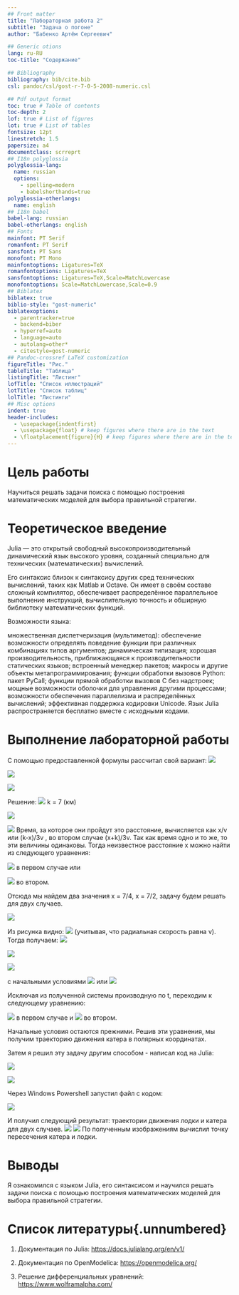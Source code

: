 ```yaml
---
## Front matter
title: "Лабораторная работа 2"
subtitle: "Задача о погоне"
author: "Бабенко Артём Сергеевич"

## Generic otions
lang: ru-RU
toc-title: "Содержание"

## Bibliography
bibliography: bib/cite.bib
csl: pandoc/csl/gost-r-7-0-5-2008-numeric.csl

## Pdf output format
toc: true # Table of contents
toc-depth: 2
lof: true # List of figures
lot: true # List of tables
fontsize: 12pt
linestretch: 1.5
papersize: a4
documentclass: scrreprt
## I18n polyglossia
polyglossia-lang:
  name: russian
  options:
	- spelling=modern
	- babelshorthands=true
polyglossia-otherlangs:
  name: english
## I18n babel
babel-lang: russian
babel-otherlangs: english
## Fonts
mainfont: PT Serif
romanfont: PT Serif
sansfont: PT Sans
monofont: PT Mono
mainfontoptions: Ligatures=TeX
romanfontoptions: Ligatures=TeX
sansfontoptions: Ligatures=TeX,Scale=MatchLowercase
monofontoptions: Scale=MatchLowercase,Scale=0.9
## Biblatex
biblatex: true
biblio-style: "gost-numeric"
biblatexoptions:
  - parentracker=true
  - backend=biber
  - hyperref=auto
  - language=auto
  - autolang=other*
  - citestyle=gost-numeric
## Pandoc-crossref LaTeX customization
figureTitle: "Рис."
tableTitle: "Таблица"
listingTitle: "Листинг"
lofTitle: "Список иллюстраций"
lotTitle: "Список таблиц"
lolTitle: "Листинги"
## Misc options
indent: true
header-includes:
  - \usepackage{indentfirst}
  - \usepackage{float} # keep figures where there are in the text
  - \floatplacement{figure}{H} # keep figures where there are in the text
---
```


# Цель работы

Научиться решать задачи поиска с помощью построения математических моделей для выбора правильной стратегии.

# Теоретическое введение

Julia — это открытый свободный высокопроизводительный динамический язык высокого уровня, созданный специально для технических (математических) вычислений.

Его синтаксис близок к синтаксису других сред технических вычислений, таких как Matlab и Octave. Он имеет в своём составе сложный компилятор, обеспечивает распределённое параллельное выполнение инструкций, вычислительную точность и обширную библиотеку математических функций.

Возможности языка:

множественная диспетчеризация (мультиметод): обеспечение возможности определять поведение функции при различных комбинациях типов аргументов;
динамическая типизация;
хорошая производительность, приближающаяся к производительности статических языков;
встроенный менеджер пакетов;
макросы и другие объекты метапрограммирования;
функции обработки вызовов Python: пакет PyCall;
функции прямой обработки вызовов C без надстроек;
мощные возможности оболочки для управления другими процессами;
возможности обеспечения параллелизма и распределённых вычислений;
эффективная поддержка кодировки Unicode.
Язык Julia распространяется бесплатно вместе с исходными кодами.

# Выполнение лабораторной работы

С помощью предоставленной формулы рассчитал свой вариант:
![](image/0.png)

![](image/1.png)

![](image/2.png)

Решение:
![](image/3.png) k = 7 (км)

![](image/4.png)

![](image/5.png)
Время, за которое они пройдут это расстояние, вычисляется как х/v или (k-x)/3v , во втором случае (х+k)/3v. Так как время одно и то же, то эти величины одинаковы.
Тогда неизвестное расстояние х можно найти из следующего уравнения:

![](image/6.1.jpg) в первом случае или

![](image/7.1.jpg) во втором.

Отсюда мы найдем два значения х = 7/4, x = 7/2, задачу будем решать для двух случаев.

![](image/8.1.png)

Из рисунка видно:  ![](image/9.png)
(учитывая, что радиальная скорость равна v). Тогда получаем: ![](image/10.png)

![](image/11.png)

![](image/12.png) 

с начальными условиями ![](image/13.png) или ![](image/14.png)

Исключая из полученной системы производную по t, переходим к следующему уравнению: 

![](image/15.png) в первом случае и ![](image/16.png) во втором.

Начальные условия остаются прежними. Решив эти уравнения, мы получим траекторию движения катера в полярных координатах.


Затем я решил эту задачу другим способом - написал код на Julia:

![](image/17.png)

![](image/18.png)

Через Windows Powershell запустил файл с кодом:

![](image/19.png)

И получил следующий результат: траектории движения лодки и катера для двух случаев. ![](image/20.png) ![](image/21.png) 
По полученным изображениям вычислил точку пересечения катера и лодки.

# Выводы

Я ознакомился с языком Julia, его синтаксисом и научился решать задачи поиска с помощью построения математических моделей для выбора правильной стратегии.

# Список литературы{.unnumbered}

1. Документация по Julia: https://docs.julialang.org/en/v1/

2. Документация по OpenModelica: https://openmodelica.org/

3. Решение дифференциальных уравнений: https://www.wolframalpha.com/